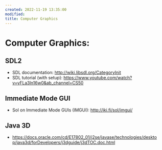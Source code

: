 ```yaml
---
created: 2022-11-19 13:35:00
modified:
title: Computer Graphics
---
```


# Computer Graphics:

## SDL2

- SDL documentation: http://wiki.libsdl.org/CategoryInit
- SDL tutorial (with setup): https://www.youtube.com/watch?v=yFLa3ln16w0&ab_channel=CS50

## Immediate Mode GUI

- Sol on Immediate Mode GUIs (IMGUI): http://iki.fi/sol/imgui/

## Java 3D

- https://docs.oracle.com/cd/E17802_01/j2se/javase/technologies/desktop/java3d/forDevelopers/j3dguide/j3dTOC.doc.html
